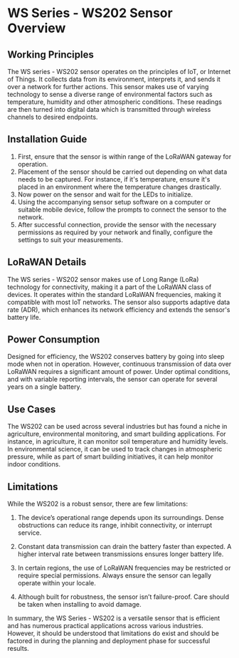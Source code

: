 # WS Series - WS202 Sensor Overview 

## Working Principles

The WS series - WS202 sensor operates on the principles of IoT, or Internet of Things. It collects data from its environment, interprets it, and sends it over a network for further actions. This sensor makes use of varying technology to sense a diverse range of environmental factors such as temperature, humidity and other atmospheric conditions. These readings are then turned into digital data which is transmitted through wireless channels to desired endpoints.

## Installation Guide

1. First, ensure that the sensor is within range of the LoRaWAN gateway for operation.
2. Placement of the sensor should be carried out depending on what data needs to be captured. For instance, if it's temperature, ensure it's placed in an environment where the temperature changes drastically.
3. Now power on the sensor and wait for the LEDs to initialize.
4. Using the accompanying sensor setup software on a computer or suitable mobile device, follow the prompts to connect the sensor to the network.
5. After successful connection, provide the sensor with the necessary permissions as required by your network and finally, configure the settings to suit your measurements.

## LoRaWAN Details

The WS series - WS202 sensor makes use of Long Range (LoRa) technology for connectivity, making it a part of the LoRaWAN class of devices. It operates within the standard LoRaWAN frequencies, making it compatible with most IoT networks. The sensor also supports adaptive data rate (ADR), which enhances its network efficiency and extends the sensor's battery life.

## Power Consumption

Designed for efficiency, the WS202 conserves battery by going into sleep mode when not in operation. However, continuous transmission of data over LoRaWAN requires a significant amount of power. Under optimal conditions, and with variable reporting intervals, the sensor can operate for several years on a single battery.

## Use Cases

The WS202 can be used across several industries but has found a niche in agriculture, environmental monitoring, and smart building applications. For instance, in agriculture, it can monitor soil temperature and humidity levels. In environmental science, it can be used to track changes in atmospheric pressure, while as part of smart building initiatives, it can help monitor indoor conditions.

## Limitations

While the WS202 is a robust sensor, there are few limitations:

1. The device’s operational range depends upon its surroundings. Dense obstructions can reduce its range, inhibit connectivity, or interrupt service.

2. Constant data transmission can drain the battery faster than expected. A higher interval rate between transmissions ensures longer battery life.

3. In certain regions, the use of LoRaWAN frequencies may be restricted or require special permissions. Always ensure the sensor can legally operate within your locale.

4. Although built for robustness, the sensor isn’t failure-proof. Care should be taken when installing to avoid damage.

In summary, the WS Series - WS202 is a versatile sensor that is efficient and has numerous practical applications across various industries. However, it should be understood that limitations do exist and should be factored in during the planning and deployment phase for successful results.